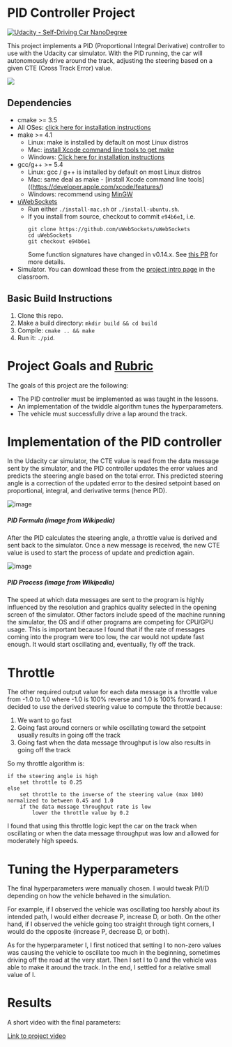 # PID Controller Project
[![Udacity - Self-Driving Car NanoDegree](https://s3.amazonaws.com/udacity-sdc/github/shield-carnd.svg)](http://www.udacity.com/drive)

This project implements a PID (Proportional Integral Derivative) controller to use with the Udacity car simulator.  With the PID running, the car will autonomously drive around the track, adjusting the steering based on a given CTE (Cross Track Error) value.

![](pid-run.gif)

## Dependencies

* cmake >= 3.5
 * All OSes: [click here for installation instructions](https://cmake.org/install/)
* make >= 4.1
  * Linux: make is installed by default on most Linux distros
  * Mac: [install Xcode command line tools to get make](https://developer.apple.com/xcode/features/)
  * Windows: [Click here for installation instructions](http://gnuwin32.sourceforge.net/packages/make.htm)
* gcc/g++ >= 5.4
  * Linux: gcc / g++ is installed by default on most Linux distros
  * Mac: same deal as make - [install Xcode command line tools]((https://developer.apple.com/xcode/features/)
  * Windows: recommend using [MinGW](http://www.mingw.org/)
* [uWebSockets](https://github.com/uWebSockets/uWebSockets)
  * Run either `./install-mac.sh` or `./install-ubuntu.sh`.
  * If you install from source, checkout to commit `e94b6e1`, i.e.
    ```
    git clone https://github.com/uWebSockets/uWebSockets 
    cd uWebSockets
    git checkout e94b6e1
    ```
    Some function signatures have changed in v0.14.x. See [this PR](https://github.com/udacity/CarND-MPC-Project/pull/3) for more details.
* Simulator. You can download these from the [project intro page](https://github.com/udacity/self-driving-car-sim/releases) in the classroom.

## Basic Build Instructions

1. Clone this repo.
2. Make a build directory: `mkdir build && cd build`
3. Compile: `cmake .. && make`
4. Run it: `./pid`. 

# Project Goals and [Rubric](https://review.udacity.com/#!/rubrics/824/view)

The goals of this project are the following:

* The PID controller must be implemented as was taught in the lessons.
* An implementation of the twiddle algorithm tunes the hyperparameters.
* The vehicle must successfully drive a lap around the track.

# Implementation of the PID controller

In the Udacity car simulator, the CTE value is read from the data message sent by the simulator, and the PID controller updates the error values and predicts the steering angle based on the total error.  This predicted steering angle is a correction of the updated error to the desired setpoint based on proportional, integral, and derivative terms (hence PID).

![image](https://user-images.githubusercontent.com/34095574/88364473-4cbbb000-cd83-11ea-9438-fb0273bf8aff.png)
##### PID Formula (image from Wikipedia)

After the PID calculates the steering angle, a throttle value is derived and sent back to the simulator.  Once a new message is received, the new CTE value is used to start the process of update and prediction again.   


![image](https://user-images.githubusercontent.com/34095574/88364507-68bf5180-cd83-11ea-8e33-a60f77ac9c39.png)


##### PID Process (image from Wikipedia)

The speed at which data messages are sent to the program is highly influenced by the resolution and graphics quality selected in the opening screen of the simulator.  Other factors include speed of the machine running the simulator, the OS and if other programs are competing for CPU/GPU usage.  This is important because I found that if the rate of messages coming into the program were too low, the car would not update fast enough.  It would start oscillating and, eventually, fly off the track.

# Throttle
The other required output value for each data message is a throttle value from -1.0 to 1.0 where -1.0 is 100% reverse and 1.0 is 100% forward.  I decided to use the derived steering value to compute the throttle because:
1) We want to go fast
2) Going fast around corners or while oscillating toward the setpoint usually results in going off the track
3) Going fast when the data message throughput is low also results in going off the track
  
So my throttle algorithm is:
```
if the steering angle is high
    set throttle to 0.25
else
    set throttle to the inverse of the steering value (max 100) normalized to between 0.45 and 1.0
    if the data message throughput rate is low
        lower the throttle value by 0.2
```
I found that using this throttle logic kept the car on the track when oscillating or when the data message throughput was low and allowed for moderately high speeds. 



# Tuning the Hyperparameters

The final hyperparameters were manually chosen. I would tweak P/I/D depending on how the vehicle behaved in the simulation.

For example, if I observed the vehicle was oscillating too harshly about its intended path, I would either decrease P, increase D, or both. On the other hand, if I observed the vehicle going too straight through tight corners, I would do the opposite (increase P, decrease D, or both).

As for the hyperparameter I, I first noticed that setting I to non-zero values was causing the vehicle to oscillate too much in the beginning, sometimes driving off the road at the very start. Then I set I to 0 and the vehicle was able to make it around the track. In the end, I settled for a relative small value of I.


# Results

A short video with the final parameters:

[Link to project video](https://youtu.be/z8wwFCgMu0s)




